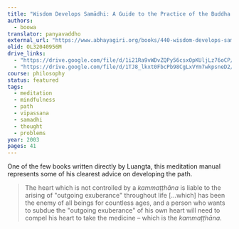 ```yaml
---
title: "Wisdom Develops Samādhi: A Guide to the Practice of the Buddha’s Meditation Methods"
authors:
  - boowa
translator: panyavaddho
external_url: "https://www.abhayagiri.org/books/440-wisdom-develops-samadhi"
olid: OL32040956M
drive_links:
  - "https://drive.google.com/file/d/1i21Ra9vWDvZQPy56csxOpKUljLz76oCP/view?usp=drivesdk"
  - "https://drive.google.com/file/d/1TJ8_lkxt0FbcPb98CgLxVYm7wkpsneD2/view?usp=drivesdk"
course: philosophy
status: featured
tags:
  - meditation
  - mindfulness
  - path
  - vipassana
  - samadhi
  - thought
  - problems
year: 2003
pages: 41
---
```


One of the few books written directly by Luangta, this meditation manual represents some of his clearest advice on developing the path.

> The heart which is not controlled by a _kammaṭṭhāna_ is liable to the arising of "outgoing exuberance" throughout life [...which] has been the enemy of all beings for countless ages, and a person who wants to subdue the "outgoing exuberance" of his own heart will need to compel his heart to take the medicine – which is the _kammaṭṭhāna_.
